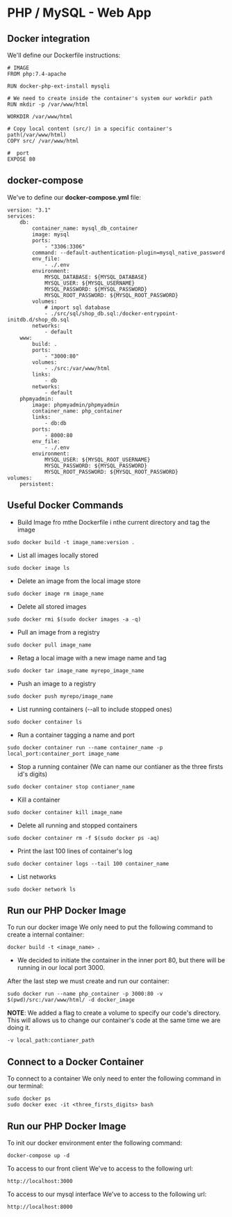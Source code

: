 # PHP / MySQL - Web App

## Docker integration
We'll define our Dockerfile instructions:
```
# IMAGE
FROM php:7.4-apache

RUN docker-php-ext-install mysqli

# We need to create inside the container's system our workdir path
RUN mkdir -p /var/www/html

WORKDIR /var/www/html

# Copy local content (src/) in a specific container's path(/var/www/html)
COPY src/ /var/www/html

#  port
EXPOSE 80
```
## docker-compose

We've to define our **docker-compose.yml** file:
```
version: "3.1"
services:
    db:
        container_name: mysql_db_container
        image: mysql
        ports: 
            - "3306:3306"
        command: --default-authentication-plugin=mysql_native_password
        env_file:
            - ./.env
        environment:
            MYSQL_DATABASE: ${MYSQL_DATABASE}
            MYSQL_USER: ${MYSQL_USERNAME}
            MYSQL_PASSWORD: ${MYSQL_PASSWORD}
            MYSQL_ROOT_PASSWORD: ${MYSQL_ROOT_PASSWORD} 
        volumes:
            # import sql database
            - ./src/sql/shop_db.sql:/docker-entrypoint-initdb.d/shop_db.sql
        networks:
            - default
    www:
        build: .
        ports: 
            - "3000:80"
        volumes:
            - ./src:/var/www/html
        links:
            - db
        networks:
            - default
    phpmyadmin:
        image: phpmyadmin/phpmyadmin
        container_name: php_container
        links: 
            - db:db
        ports:
            - 8000:80
        env_file:
            - ./.env
        environment:
            MYSQL_USER: ${MYSQL_ROOT_USERNAME}
            MYSQL_PASSWORD: ${MYSQL_PASSWORD}
            MYSQL_ROOT_PASSWORD: ${MYSQL_ROOT_PASSWORD} 
volumes:
    persistent:
```

## Useful Docker Commands

- Build Image fro mthe Dockerfile i nthe current directory and tag the image
```
sudo docker build -t image_name:version .
```

- List all images locally stored
```
sudo docker image ls
```

- Delete an image from the local image store
```
sudo docker image rm image_name
```
- Delete all stored images
```
sudo docker rmi $(sudo docker images -a -q)
``` 
- Pull an image from a registry
```
sudo docker pull image_name
```

- Retag a local image with a new image name and tag
```
sudo docker tar image_name myrepo_image_name
```

- Push an image to a registry
```
sudo docker push myrepo/image_name
```
- List running containers (--all to include stopped ones)
```
sudo docker container ls
```

- Run a container tagging a name and port
```
sudo docker container run --name container_name -p local_port:container_port image_name
```

- Stop a running container (We can name our contianer as the three firsts id's digits)
```
sudo docker container stop contianer_name
```

- Kill a container
```
sudo docker container kill image_name
```
- Delete all running and stopped containers
```
sudo docker container rm -f $(sudo docker ps -aq)
```

- Print the last 100 lines of container's log
```
sudo docker container logs --tail 100 container_name
```

- List networks
```
sudo docker network ls
```

## Run our PHP Docker Image
To run our docker image We only need to put the following command to create a internal container:
```
docker build -t <image_name> .
```

- We decided to initiate the container in the inner port 80, but there will be running in our local port 3000.


After the last step we must create and run our container:
```
sudo docker run --name php_container -p 3000:80 -v $(pwd)/src:/var/www/html/ -d docker_image
```
**NOTE**: We added a flag to create a volume to specify our code's directory. This will allows us to change our container's code at the same time we are doing it.
```
-v local_path:contianer_path
```

## Connect to a Docker Container

To connect to a container We only need to enter the following command in our terminal:
```
sudo docker ps
sudo docker exec -it <three_firsts_digits> bash
```


## Run our PHP Docker Image
To init our docker environment enter the following command:
```
docker-compose up -d
```
To access to our front client We've to access to the following url:
```
http://localhost:3000
```

To access to our mysql interface We've to access to the following url:
```
http://localhost:8000
```
